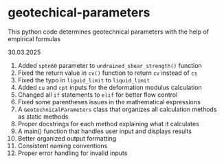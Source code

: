 # geotechical-parameters

This python code determines geotechnical parameters with the help of empirical formulas

30.03.2025

1. Added `sptn60` parameter to `undrained_shear_strength()` function
2. Fixed the return value in `cv()` function to return `cv` instead of `cs`
3. Fixed the typo in `liguid_limit` to `liquid_limit`
4. Added `cu` and `cpt` inputs for the deformation modulus calculation
5. Changed all `if` statements to `elif` for better flow control
6. Fixed some parentheses issues in the mathematical expressions
7. A `GeotechnicalParameters` class that organizes all calculation methods as static methods
8. Proper docstrings for each method explaining what it calculates
9. A main() function that handles user input and displays results
10. Better organized output formatting
11. Consistent naming conventions
12. Proper error handling for invalid inputs